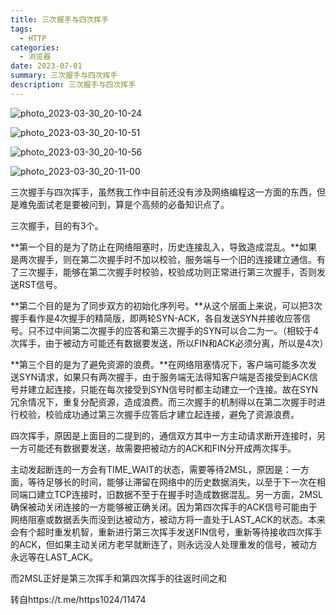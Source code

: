 ```yaml
---
title: 三次握手与四次挥手
tags: 
  - HTTP
categories: 
  - 浏览器
date: 2023-07-01
summary: 三次握手与四次挥手
description: 三次握手与四次挥手
---
```


![photo_2023-03-30_20-10-24](https://shinoimg.yyshino.top/img/202303302013554.jpg)

![photo_2023-03-30_20-10-51](https://shinoimg.yyshino.top/img/202303302013904.jpg)

![photo_2023-03-30_20-10-56](https://shinoimg.yyshino.top/img/202303302013860.jpg)

![photo_2023-03-30_20-11-00](https://shinoimg.yyshino.top/img/202303302013715.jpg)



三次握手与四次挥手，虽然我工作中目前还没有涉及网络编程这一方面的东西，但是难免面试老是要被问到，算是个高频的必备知识点了。

三次握手，目的有3个。

**第一个目的是为了防止在网络阻塞时，历史连接乱入，导致造成混乱。**如果是两次握手，则在第二次握手时不加以校验，服务端与一个旧的连接建立通信。有了三次握手，能够在第二次握手时校验，校验成功则正常进行第三次握手，否则发送RST信号。

**第二个目的是为了同步双方的初始化序列号。**从这个层面上来说，可以把3次握手看作是4次握手的精简版，即两轮SYN-ACK，各自发送SYN并接收应答信号。只不过中间第二次握手的应答和第三次握手的SYN可以合二为一。（相较于4次挥手，由于被动方可能还有数据要发送，所以FIN和ACK必须分离，所以是4次）

**第三个目的是为了避免资源的浪费。**在网络阻塞情况下，客户端可能多次发送SYN请求，如果只有两次握手，由于服务端无法得知客户端是否接受到ACK信号并建立起连接，只能在每次接受到SYN信号时都主动建立一个连接。故在SYN冗余情况下，重复分配资源，造成浪费。而三次握手的机制得以在第二次握手时进行校验，校验成功通过第三次握手应答后才建立起连接，避免了资源浪费。

四次挥手，原因是上面目的二提到的，通信双方其中一方主动请求断开连接时，另一方可能还有数据要发送，故需要把被动方的ACK和FIN分开成两次挥手。

主动发起断连的一方会有TIME_WAIT的状态，需要等待2MSL，原因是：一方面，等待足够长的时间，能够让滞留在网络中的历史数据消失，以至于下一次在相同端口建立TCP连接时，旧数据不至于在握手时造成数据混乱。另一方面，2MSL确保被动关闭连接的一方能够被正确关闭。因为第四次挥手的ACK信号可能由于网络阻塞或数据丢失而没到达被动方，被动方将一直处于LAST_ACK的状态。本来会有个超时重发机智，重新进行第三次挥手发送FIN信号，重新等待接收四次挥手的ACK，但如果主动关闭方老早就断连了，则永远没人处理重发的信号，被动方永远等在LAST_ACK。

而2MSL正好是第三次挥手和第四次挥手的往返时间之和



转自https://t.me/https1024/11474